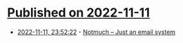 # [Published on 2022-11-11](index.md)

* [2022-11-11, 23:52:22](https://news.ycombinator.com/item?id=33568388) - [Notmuch – Just an email system](https://notmuchmail.org/)
